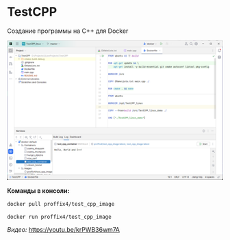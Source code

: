 # TestCPP
Создание программы на C++ для Docker

![srcreenshot](screenshot.png)

**Команды в консоли:**

```
docker pull proffix4/test_cpp_image
```
```
docker run proffix4/test_cpp_image
```

*Видео:*
https://youtu.be/krPWB36wm7A